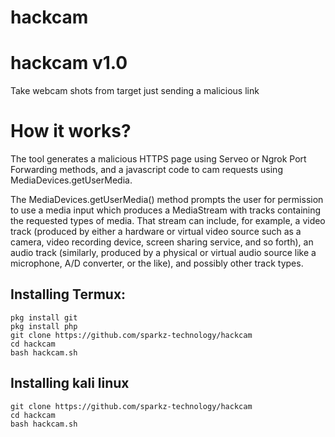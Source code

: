 # hackcam
# hackcam v1.0
Take webcam shots from target just sending a malicious link



# How it works?
<p>The tool generates a malicious HTTPS page using Serveo or Ngrok Port Forwarding methods, and a javascript code to cam requests using MediaDevices.getUserMedia. </p>

<p>The MediaDevices.getUserMedia() method prompts the user for permission to use a media input which produces a MediaStream with tracks containing the requested types of media. That stream can include, for example, a video track (produced by either a hardware or virtual video source such as a camera, video recording device, screen sharing service, and so forth), an audio track (similarly, produced by a physical or virtual audio source like a microphone, A/D converter, or the like), and possibly other track types. </p>



## Installing Termux:

```
pkg install git
pkg install php
git clone https://github.com/sparkz-technology/hackcam
cd hackcam
bash hackcam.sh
```
## Installing kali linux
```
git clone https://github.com/sparkz-technology/hackcam
cd hackcam
bash hackcam.sh
```
